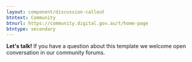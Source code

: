 ```yaml
---
layout: component/discussion-callout
btntext: Community
btnurl: https://community.digital.gov.au/t/home-page
btntype: secondary
---
```


**Let's talk!**  If you have a question about this template we welcome open conversation in our community forums.
